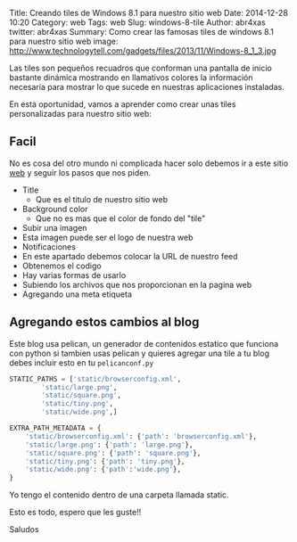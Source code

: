 Title: Creando tiles de Windows 8.1 para nuestro sitio web
Date: 2014-12-28 10:20
Category: web
Tags: web
Slug: windows-8-tile
Author: abr4xas
twitter: abr4xas
Summary: Como crear las famosas tiles de windows 8.1 para nuestro sitio web
image: http://www.technologytell.com/gadgets/files/2013/11/Windows-8_1_3.jpg

Las tiles son pequeños recuadros que conforman una pantalla de inicio bastante dinámica mostrando en llamativos 
colores la información necesaria para mostrar lo que sucede en nuestras aplicaciones instaladas.

En esta oportunidad, vamos a aprender como crear unas tiles personalizadas para nuestro sitio web:

## Facil

No es cosa del otro mundo ni complicada hacer solo debemos ir a este sitio [web](http://www.buildmypinnedsite.com) y seguir
los pasos que nos piden.

* Title
  * Que es el titulo de nuestro sitio web
* Background color 
  * Que no es mas que el color de fondo del "tile"
* Subir una imagen
 * Esta imagen puede ser el logo de nuestra web
* Notificaciones
 * En este apartado debemos colocar la URL de nuestro feed
* Obtenemos el codigo
 * Hay varias formas de usarlo
  * Subiendo los archivos que nos proporcionan en la pagina web
  * Agregando una meta etiqueta
  
## Agregando estos cambios al blog

Este blog usa pelican, un generador de contenidos estatico que funciona con python si tambien usas pelican y quieres
agregar una tile a tu blog debes incluir esto en tu ```pelicanconf.py```

```python
STATIC_PATHS = ['static/browserconfig.xml',
		'static/large.png',
		'static/square.png',
		'static/tiny.png',
		'static/wide.png',]

EXTRA_PATH_METADATA = {
    'static/browserconfig.xml': {'path': 'browserconfig.xml'},
    'static/large.png': {'path': 'large.png'},
    'static/square.png': {'path': 'square.png'},
    'static/tiny.png': {'path': 'tiny.png'}, 
    'static/wide.png': {'path':'wide.png'},
}
```

Yo tengo el contenido dentro de una carpeta llamada static.

Esto es todo, espero que les guste!!

Saludos
